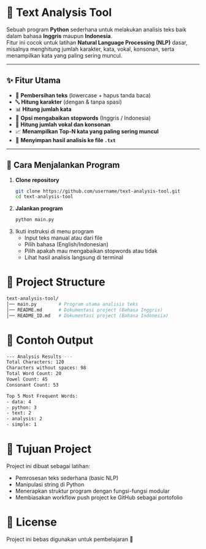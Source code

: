 # 📝 Text Analysis Tool

Sebuah program **Python** sederhana untuk melakukan analisis teks baik dalam bahasa **Inggris** maupun **Indonesia**.  
Fitur ini cocok untuk latihan **Natural Language Processing (NLP)** dasar, misalnya menghitung jumlah karakter, kata, vokal, konsonan, serta menampilkan kata yang paling sering muncul.  

---

## ✨ Fitur Utama
- 🧹 **Pembersihan teks** (lowercase + hapus tanda baca)  
- 🔤 **Hitung karakter** (dengan & tanpa spasi)  
- 📊 **Hitung jumlah kata**  
- 🛑 **Opsi mengabaikan stopwords** (Inggris / Indonesia)  
- 🔎 **Hitung jumlah vokal dan konsonan**  
- 📈 **Menampilkan Top-N kata yang paling sering muncul**  
- 💾 **Menyimpan hasil analisis ke file `.txt`**

---

## 🚀 Cara Menjalankan Program

1. **Clone repository**
   ```bash
   git clone https://github.com/username/text-analysis-tool.git
   cd text-analysis-tool

2. **Jalankan program**
   ```bash
   python main.py

3. Ikuti instruksi di menu program
   - Input teks manual atau dari file
   - Pilih bahasa (English/Indonesian)
   - Pilih apakah mau mengabaikan stopwords atau tidak
   - Lihat hasil analisis langsung di terminal

# 📂 Project Structure
   ```bash
   text-analysis-tool/
   │── main.py        # Program utama analisis teks
   │── README.md      # Dokumentasi project (Bahasa Inggris)
   │── README_ID.md   # Dokumentasi project (Bahasa Indonesia)
   ```

# 📸 Contoh Output
   ```bash
   --- Analysis Results ---
   Total Characters: 120
   Characters without spaces: 98
   Total Word Count: 20
   Vowel Count: 45
   Consonant Count: 53

   Top 5 Most Frequent Words:
   - data: 4
   - python: 3
   - text: 2
   - analysis: 2
   - simple: 1
   ```

# 🎯 Tujuan Project
Project ini dibuat sebagai latihan:
- Pemrosesan teks sederhana (basic NLP)
- Manipulasi string di Python
- Menerapkan struktur program dengan fungsi-fungsi modular
- Membiasakan workflow push project ke GitHub sebagai portofolio

# 📜 License
Project ini bebas digunakan untuk pembelajaran 🚀
